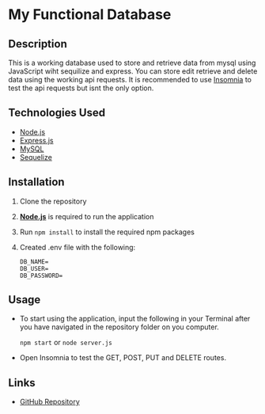 # My Functional Database

## Description

This is a working database used to store and retrieve data from mysql using JavaScript wiht sequilize and express. You can store edit retrieve and delete data using the working api requests. It is recommended to use [Insomnia](https://insomnia.rest/) to test the api requests but isnt the only option.

## Technologies Used
- [Node.js](https://nodejs.org/en/)
- [Express.js](https://expressjs.com/)
- [MySQL](https://www.mysql.com/)
- [Sequelize](https://sequelize.org/)

## Installation

1.  Clone the repository
2.  [**Node.js**](https://nodejs.org/en/about/) is required to run the application
3.  Run `npm install` to install the required npm packages
4.  Created .env file with the following:

        DB_NAME=
        DB_USER=
        DB_PASSWORD=

## Usage

- To start using the application, input the following in your Terminal after you have navigated in the repository folder on you computer.

  `npm start` or `node server.js`

- Open Insomnia to test the GET, POST, PUT and DELETE routes.

## Links

- [GitHub Repository](https://github.com/Irroc/my-functional-database.com)

